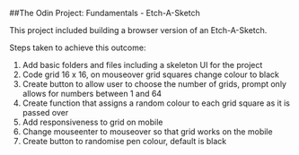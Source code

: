 ##The Odin Project: Fundamentals - Etch-A-Sketch

This project included building a browser version of an Etch-A-Sketch. 

Steps taken to achieve this outcome:

1. Add basic folders and files including a skeleton UI for the project
2. Code grid 16 x 16, on mouseover grid squares change colour to black
3. Create button to allow user to choose the number of grids, prompt only allows for numbers between 1 and 64
4. Create function that assigns a random colour to each grid square as it is passed over
5. Add responsiveness to grid on mobile
6. Change mouseenter to mouseover so that grid works on the mobile
7. Create button to randomise pen colour, default is black




